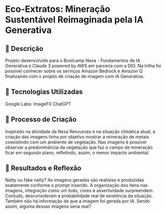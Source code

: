 # Eco-Extratos: Mineração Sustentável Reimaginada pela IA Generativa

## 📒 Descrição
Projeto desenvolvido para o Bootcamp Nexa - Fundamentos de IA Generativa e Claude 3 powered by AWS em parceria com a DIO.
Na trilha foi possivel conhecer sobre os serviços Amazon Bedrock e Amazon Q finalizando com o projeto de criação de imagem com IA Generativa.

## 🤖 Tecnologias Utilizadas
Google Labs: ImageFX
ChatGPT

## 🧐 Processo de Criação
Inspirado na atividade da Nexa Resources e na situação climática atual, a criação das imagens tinha por objetivo mostrar a mineração de metais coexistindo com um ambiente de vegetação. Nas imagens é possível observar a predominância da vegetação que faz o campo de mineração ficar em segundo plano, refletindo, assim, o menor impacto ambiental.  

## 🚀 Resultados e Reflexão
Natty ou fake natty? As imagens geradas são realistas e produzidas exatamente conforme o prompt inserido. A organização dos itens nas imagens, integração como um todo, cores e assertividade surpreendem. Contudo, desconsideram a probabilidade real de existência da situação. Também não há informação de que a imagem foi gerada por IA. Sendo assim, alguma dessas imagens seria real?

